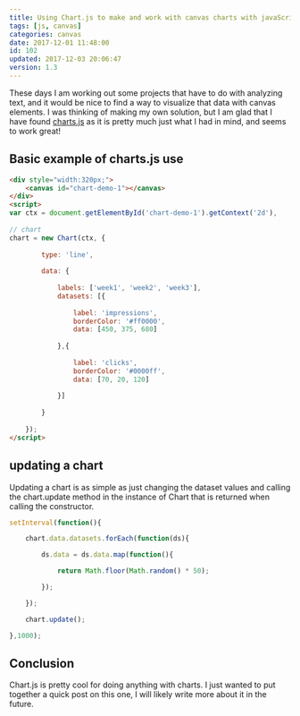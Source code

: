 ```yaml
---
title: Using Chart.js to make and work with canvas charts with javaScript
tags: [js, canvas]
categories: canvas
date: 2017-12-01 11:48:00
id: 102
updated: 2017-12-03 20:06:47
version: 1.3
---
```


These days I am working out some projects that have to do with analyzing text, and it would be nice to find a way to visualize that data with canvas elements. I was thinking of making my own solution, but I am glad that I have found [charts.js](http://www.chartjs.org/docs/latest/) as it is pretty much just what I had in mind, and seems to work great!

<!-- more -->

<script src="/js/chart.min.js"></script>

## Basic example of charts.js use

```html
<div style="width:320px;">
    <canvas id="chart-demo-1"></canvas>
</div>
<script>
var ctx = document.getElementById('chart-demo-1').getContext('2d'),
 
// chart
chart = new Chart(ctx, {
 
        type: 'line',
 
        data: {
 
            labels: ['week1', 'week2', 'week3'],
            datasets: [{
 
                label: 'impressions',
                borderColor: '#ff0000',
                data: [450, 375, 680]
 
            },{
 
                label: 'clicks',
                borderColor: '#0000ff',
                data: [70, 20, 120]
 
            }]
 
        }
 
    });
</script>
```

## updating a chart

Updating a chart is as simple as just changing the dataset values and calling the chart.update method in the instance of Chart that is returned when calling the constructor.

```js
setInterval(function(){

    chart.data.datasets.forEach(function(ds){

        ds.data = ds.data.map(function(){

            return Math.floor(Math.random() * 50);

        });

    });

    chart.update();

},1000);
```

<div style="width:320px;margin-left:auto;margin-right:auto;">
    <canvas id="chart-demo-1"></canvas>
</div>
<script>
var ctx = document.getElementById('chart-demo-1').getContext('2d'),
 
// chart
chart = new Chart(ctx, {
 
        type: 'line',
 
        data: {
 
            labels: ['week1', 'week2', 'week3'],
            datasets: [{
 
                label: 'impressions',
                borderColor: '#ff0000',
                data: [450, 375, 680]
 
            },{
 
                label: 'clicks',
                borderColor: '#0000ff',
                data: [70, 20, 120]
 
            }]
 
        }
 
    });
 
setInterval(function(){
 
    chart.data.datasets.forEach(function(ds){
 
        ds.data = ds.data.map(function(){
 
            return Math.floor(Math.random() * 50);
 
        });
 
    });
 
    chart.update();
 
},1000);
 
</script>

## Conclusion

Chart.js is pretty cool for doing anything with charts. I just wanted to put together a quick post on this one, I will likely write more about it in the future.